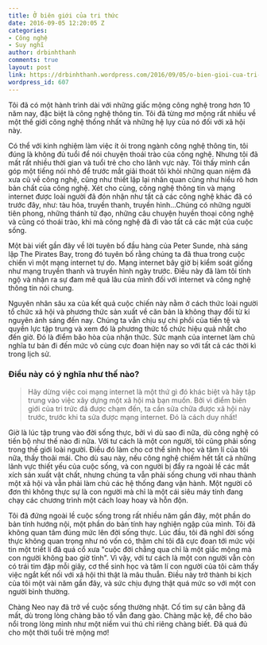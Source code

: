 ```yaml
---
title: Ở biên giới của tri thức
date: 2016-09-05 12:20:05 Z
categories:
- Công nghệ
- Suy nghĩ
author: drbinhthanh
comments: true
layout: post
link: https://drbinhthanh.wordpress.com/2016/09/05/o-bien-gioi-cua-tri-thuc/
wordpress_id: 607
---
```


Tôi đã có một hành trình dài với những giấc mộng công nghệ trong hơn 10 năm nay, đặc biệt là công nghệ thông tin. Tôi đã từng mơ mộng rất nhiều về một thế giới công nghệ thống nhất và những hệ lụy của nó đối với xã hội này.




Có thể với kinh nghiệm làm việc ít ỏi trong ngành công nghệ thông tin, tôi đúng là không đủ tuổi để nói chuyện thoái trào của công nghệ. Nhưng tôi đã mất rất nhiều thời gian và tuổi trẻ cho cho lãnh vực này. Tôi thấy mình cần góp một tiếng nói nhỏ để trước mắt giải thoát tôi khỏi những quan niệm đã xưa cũ về công nghệ, cũng như thiết lập lại nhân quan cũng như hiểu rõ hơn bản chất của công nghệ. <!-- more -->Xét cho cùng, công nghệ thông tin và mạng internet được loài người đã đón nhận như tất cả các công nghệ khác đã có trước đây, như: tàu hỏa, truyền thanh, truyền hình...Chúng có những người tiên phong, những thánh tử đạo, những câu chuyện huyền thoại công nghệ và cũng có thoái trào, khi mà công nghệ đã đi vào tất cả các mặt của cuộc sống.




Một bài viết gần đây về lời tuyên bố đầu hàng của Peter Sunde, nhà sáng lập The Pirates Bay, trong đó tuyên bố rằng chúng ta đã thua trong cuộc chiến vì một mạng internet tự do. Mạng internet bây giờ bị kiểm soát giống như mạng truyền thanh và truyền hình ngày trước. Điều này đã làm tôi tỉnh ngộ và nhận ra sự đam mê quá lâu của mình đối với internet và công nghệ thông tin nói chung.




Nguyên nhân sâu xa của kết quả cuộc chiến này nằm ở cách thức loài người tổ chức xã hội và phương thức sản xuất về căn bản là không thay đổi từ kỉ nguyên ánh sáng đến nay. Chúng ta vẫn chịu sự chi phối của tiền tệ và quyền lực tập trung và xem đó là phương thức tổ chức hiệu quả nhất cho đến giờ. Đó là điểm bão hòa của nhận thức. Sức mạnh của internet làm chủ nghĩa tư bản đi đến mức vô cùng cực đoan hiện nay so với tất cả các thời kì trong lịch sử.





### Điều này có ý nghĩa như thế nào?




<blockquote>Hãy dừng việc coi mạng internet là một thứ gì đó khác biệt và hãy tập trung vào việc xây dựng một xã hội mà bạn muốn. Bởi vì điểm biên giới của tri trức đã được chạm đến, ta cần sửa chữa được xã hội này trước, trước khi ta sửa được mạng internet. Đó là cách duy nhất!</blockquote>




Giờ là lúc tập trung vào đời sống thực, bởi vì dù sao đi nữa, dù công nghệ có tiến bộ như thế nào đi nữa. Với tư cách là một con người, tôi cũng phải sống trong thế giới loài người. Điều đó làm cho cơ thể sinh học và tâm lí của tôi nữa, thấy thoải mái. Cho dù sau này, nếu công nghệ chiếm hết tất cả những lãnh vực thiết yếu của cuộc sống, và con người bị đẩy ra ngoài lề các mắt xích sản xuất vật chất, nhưng chúng ta vẫn phải sống chung với nhau thành một xã hội và vẫn phải làm chủ các hệ thống đang vận hành. Một người cô đơn thì không thực sự là con người mà chỉ là một cái siêu máy tính đang chạy các chương trình một cách loay hoay và hỗn độn.




Tôi đã đứng ngoài lề cuộc sống trong rất nhiều năm gần đây, một phần do bản tính hướng nội, một phần do bản tính hay nghiện ngập của mình. Tôi đã không quan tâm đúng mức lên đời sống thực. Lúc đầu, tôi đã nghĩ đời sống thực không quan trọng như nó vốn có, thậm chí tôi đã cực đoan tới mức vội tin một triết lí đã quá cổ xưa "cuộc đời chẳng qua chỉ là một giấc mộng mà con người không bao giờ tỉnh". Vì vậy, với tư cách là một con người vẫn còn có trái tim đập mỗi giây, cơ thể sinh học và tâm lí con người của tôi cảm thấy việc ngắt kết nối với xã hội thì thật là mâu thuẫn. Điều này trở thành bi kịch của tôi một vài năm gần đây, và sức chịu đựng thật quá mức so với một con người bình thường.




Chàng Neo nay đã trở về cuộc sống thường nhật. Cố tìm sự cân bằng đã mất, dù trong lòng chàng bão tố vẫn đang gào. Chàng mặc kệ, để cho bão nổi trong lòng mình như một niềm vui thú chỉ riêng chàng biết. Đã quá đủ cho một thời tuổi trẻ mộng mơ!
